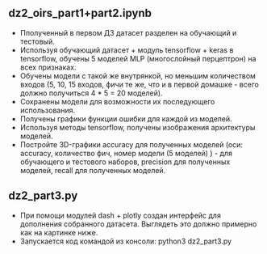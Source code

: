 ## dz2_oirs_part1+part2.ipynb
* Пполученный в первом ДЗ датасет разделен на обучающий и тестовый.
* Используя обучающий датасет + модуль tensorflow + keras в tensorflow, обучены 5 моделей MLP (многослойный перцептрон) на всех признаках. 
* Обучены модели с такой же внутрянкой, но меньшим количеством входов (5, 10, 15 входов, фичи те же, что и в первой домашке - всего должно получиться 4 * 5 = 20 моделей).
* Сохранены модели для возможности их последующего использования.
* Получены графики функции ошибки для каждой из моделей. 
* Используя методы tensorflow, получены изображения архитектуры моделей.
* Постройте 3D-графики accuracy для полученных моделей (оси: accuracy, количество фич, номер модели (5 моделей) ) - для обучающего и тестового наборов, precision для полученных моделей, recall для полученных моделей. 

## dz2_part3.py
* При помощи модулей dash + plotly создан интерфейс для дополнения собранного датасета. Выглядеть это должно примерно как на картинке ниже. 
* Запускается код командой из консоли: python3 dz2_part3.py

